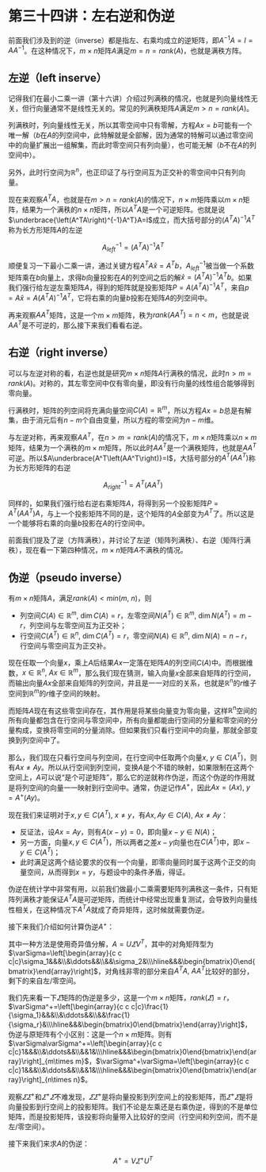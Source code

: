 # 第三十四讲：左右逆和伪逆

前面我们涉及到的逆（inverse）都是指左、右乘均成立的逆矩阵，即$A^{-1}A=I=AA^{-1}$。在这种情况下，$m\times n$矩阵$A$满足$m=n=rank(A)$，也就是满秩方阵。

## 左逆（left inserve）

记得我们在最小二乘一讲（第十六讲）介绍过列满秩的情况，也就是列向量线性无关，但行向量通常不是线性无关的。常见的列满秩矩阵$A$满足$m>n=rank(A)$。

列满秩时，列向量线性无关，所以其零空间中只有零解，方程$Ax=b$可能有一个唯一解（$b$在$A$的列空间中，此特解就是全部解，因为通常的特解可以通过零空间中的向量扩展出一组解集，而此时零空间只有列向量），也可能无解（$b$不在$A$的列空间中）。

另外，此时行空间为$\mathbb{R}^n$，也正印证了与行空间互为正交补的零空间中只有列向量。

现在来观察$A^TA$，也就是在$m>n=rank(A)$的情况下，$n\times m$矩阵乘以$m\times n$矩阵，结果为一个满秩的$n\times n$矩阵，所以$A^TA$是一个可逆矩阵。也就是说$\underbrace{\left(A^TA\right)^{-1}A^T}A=I$成立，而大括号部分的$\left(A^TA\right)^{-1}A^T$称为长方形矩阵$A$的左逆

$$A^{-1}_{left}=\left(A^TA\right)^{-1}A^T$$

顺便复习一下最小二乘一讲，通过关键方程$A^TA\hat x=A^Tb$，$A^{-1}_{left}$被当做一个系数矩阵乘在$b$向量上，求得$b$向量投影在$A$的列空间之后的解$\hat x=\left(A^TA\right)^{-1}A^Tb$。如果我们强行给左逆左乘矩阵$A$，得到的矩阵就是投影矩阵$P=A\left(A^TA\right)^{-1}A^T$，来自$p=A\hat x=A\left(A^TA\right)^{-1}A^T$，它将右乘的向量$b$投影在矩阵$A$的列空间中。

再来观察$AA^T$矩阵，这是一个$m\times m$矩阵，秩为$rank(AA^T)=n<m$，也就是说$AA^T$是不可逆的，那么接下来我们看看右逆。

## 右逆（right inverse）

可以与左逆对称的看，右逆也就是研究$m\times n$矩阵$A$行满秩的情况，此时$n>m=rank(A)$。对称的，其左零空间中仅有零向量，即没有行向量的线性组合能够得到零向量。

行满秩时，矩阵的列空间将充满向量空间$C(A)=\mathbb{R}^m$，所以方程$Ax=b$总是有解集，由于消元后有$n-m$个自由变量，所以方程的零空间为$n-m$维。

与左逆对称，再来观察$AA^T$，在$n>m=rank(A)$的情况下，$m\times n$矩阵乘以$n\times m$矩阵，结果为一个满秩的$m\times m$矩阵，所以此时$AA^T$是一个满秩矩阵，也就是$AA^T$可逆。所以$A\underbrace{A^T\left(AA^T\right)}=I$，大括号部分的$A^T\left(AA^T\right)$称为长方形矩阵的右逆

$$A^{-1}_{right}=A^T\left(AA^T\right)$$

同样的，如果我们强行给右逆右乘矩阵$A$，将得到另一个投影矩阵$P=A^T\left(AA^T\right)A$，与上一个投影矩阵不同的是，这个矩阵的$A$全部变为$A^T$了。所以这是一个能够将右乘的向量$b$投影在$A$的行空间中。

前面我们提及了逆（方阵满秩），并讨论了左逆（矩阵列满秩）、右逆（矩阵行满秩），现在看一下第四种情况，$m\times n$矩阵$A$不满秩的情况。

## 伪逆（pseudo inverse）

有$m\times n$矩阵$A$，满足$rank(A)\lt min(m,\ n)$，则

* 列空间$C(A)\in\mathbb{R}^m,\ \dim C(A)=r$，左零空间$N\left(A^T\right)\in\mathbb{R}^m,\ \dim N\left(A^T\right)=m-r$，列空间与左零空间互为正交补；
* 行空间$C\left(A^T\right)\in\mathbb{R}^n,\ \dim C\left(A^T\right)=r$，零空间$N(A)\in\mathbb{R}^n,\ \dim N(A)=n-r$，行空间与零空间互为正交补。

现在任取一个向量$x$，乘上$A$后结果$Ax$一定落在矩阵$A$的列空间$C(A)$中。而根据维数，$x\in\mathbb{R}^n,\ Ax\in\mathbb{R}^m$，那么我们现在猜测，输入向量$x$全部来自矩阵的行空间，而输出向量$Ax$全部来自矩阵的列空间，并且是一一对应的关系，也就是$\mathbb{R}^n$的$r$维子空间到$\mathbb{R}^m$的$r$维子空间的映射。

而矩阵$A$现在有这些零空间存在，其作用是将某些向量变为零向量，这样$\mathbb{R}^n$空间的所有向量都包含在行空间与零空间中，所有向量都能由行空间的分量和零空间的分量构成，变换将零空间的分量消除。但如果我们只看行空间中的向量，那就全部变换到列空间中了。

那么，我们现在只看行空间与列空间，在行空间中任取两个向量$x,\ y\in C(A^T)$，则有$Ax\neq Ay$。所以从行空间到列空间，变换$A$是个不错的映射，如果限制在这两个空间上，$A$可以说“是个可逆矩阵”，那么它的逆就称作伪逆，而这个伪逆的作用就是将列空间的向量一一映射到行空间中。通常，伪逆记作$A^+$，因此$Ax=(Ax),\ y=A^+(Ay)$。

现在我们来证明对于$x,y\in C\left(A^T\right),\ x\neq y$，有$Ax,Ay\in C(A),\ Ax\neq Ay$：

* 反证法，设$Ax=Ay$，则有$A(x-y)=0$，即向量$x-y\in N(A)$；
* 另一方面，向量$x,y\in C\left(A^T\right)$，所以两者之差$x-y$向量也在$C\left(A^T\right)$中，即$x-y\in  C\left(A^T\right)$；
* 此时满足这两个结论要求的仅有一个向量，即零向量同时属于这两个正交的向量空间，从而得到$x=y$，与题设中的条件矛盾，得证。

伪逆在统计学中非常有用，以前我们做最小二乘需要矩阵列满秩这一条件，只有矩阵列满秩才能保证$A^TA$是可逆矩阵，而统计中经常出现重复测试，会导致列向量线性相关，在这种情况下$A^TA$就成了奇异矩阵，这时候就需要伪逆。

接下来我们介绍如何计算伪逆$A^+$：

其中一种方法是使用奇异值分解，$A=U\varSigma V^T$，其中的对角矩阵型为$\varSigma=\left[\begin{array}{c c c|c}\sigma_1&&&\\&\ddots&&\\&&\sigma_2&\\\hline&&&\begin{bmatrix}0\end{bmatrix}\end{array}\right]$，对角线非零的部分来自$A^TA,\ AA^T$比较好的部分，剩下的来自左/零空间。

我们先来看一下$\varSigma$矩阵的伪逆是多少，这是一个$m\times n$矩阵，$rank(\varSigma)=r$，$\varSigma^+=\left[\begin{array}{c c c|c}\frac{1}{\sigma_1}&&&\\&\ddots&&\\&&\frac{1}{\sigma_r}&\\\hline&&&\begin{bmatrix}0\end{bmatrix}\end{array}\right]$，伪逆与原矩阵有个小区别：这是一个$n\times m$矩阵。则有$\varSigma\varSigma^+=\left[\begin{array}{c c c|c}1&&&\\&\ddots&&\\&&1&\\\hline&&&\begin{bmatrix}0\end{bmatrix}\end{array}\right]_{m\times m}$，$\varSigma^+\varSigma=\left[\begin{array}{c c c|c}1&&&\\&\ddots&&\\&&1&\\\hline&&&\begin{bmatrix}0\end{bmatrix}\end{array}\right]_{n\times n}$。

观察$\varSigma\varSigma^+$和$\varSigma^+\varSigma$不难发现，$\varSigma\varSigma^+$是将向量投影到列空间上的投影矩阵，而$\varSigma^+\varSigma$是将向量投影到行空间上的投影矩阵。我们不论是左乘还是右乘伪逆，得到的不是单位矩阵，而是投影矩阵，该投影将向量带入比较好的空间（行空间和列空间，而不是左/零空间）。

接下来我们来求$A$的伪逆：

$$A^+=V\varSigma^+U^T$$
